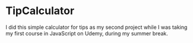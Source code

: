 # TipCalculator

I did this simple calculator for tips as my second project while I was taking my first course in JavaScript on Udemy, during my summer break.
